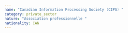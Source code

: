```yaml
---
name: "Canadian Information Processing Society (CIPS) "
category: private_sector
nature: "Association professionnelle "
nationality: CAN
---
```

    